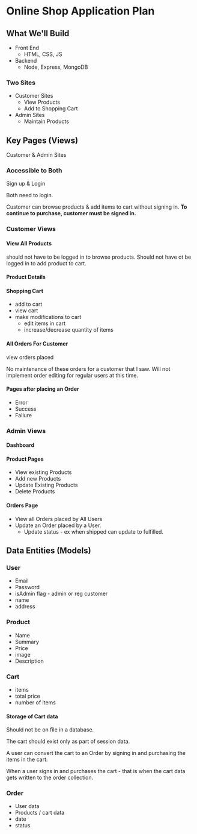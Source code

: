 # Online Shop Application Plan

## What We'll Build

- Front End
  - HTML, CSS, JS
- Backend
  - Node, Express, MongoDB

### Two Sites

- Customer Sites
  - View Products
  - Add to Shopping Cart
- Admin Sites
  - Maintain Products

## Key Pages (Views)

Customer & Admin Sites

### Accessible to Both

Sign up & Login

Both need to login.

Customer can browse products & add items to cart without signing in. **To continue to purchase, customer must be signed in.**

### Customer Views

#### View All Products

should not have to be logged in to browse products.
Should not have ot be logged in to add product to cart.

#### Product Details

#### Shopping Cart

- add to cart
- view cart
- make modifications to cart
  - edit items in cart
  - increase/decrease quantity of items

#### All Orders For Customer

view orders placed

No maintenance of these orders for a customer that I saw. Will not implement order editing for regular users at this time.

#### Pages after placing an Order

- Error
- Success
- Failure

### Admin Views

#### Dashboard

#### Product Pages

- View existing Products
- Add new Products
- Update Existing Products
- Delete Products

#### Orders Page

- View all Orders placed by All Users
- Update an Order placed by a User.
  - Update status - ex when shipped can update to fulfilled.

## Data Entities (Models)

### User

- Email
- Password
- isAdmin flag - admin or reg customer
- name
- address

### Product

- Name
- Summary
- Price
- image
- Description

### Cart

- items
- total price
- number of items

#### Storage of Cart data

Should not be on file in a database.

The cart should exist only as part of session data.

A user can convert the cart to an Order by signing in and purchasing the items in the cart.

When a user signs in and purchases the cart - that is when the cart data gets written to the order collection.

### Order

- User data
- Products / cart data
- date
- status
